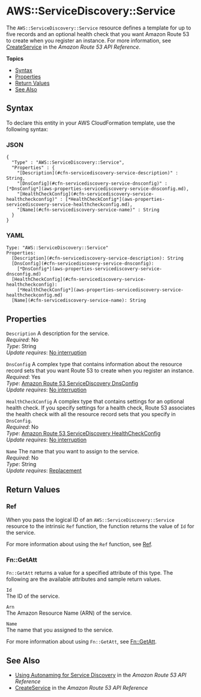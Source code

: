 # AWS::ServiceDiscovery::Service<a name="aws-resource-servicediscovery-service"></a>

The `AWS::ServiceDiscovery::Service` resource defines a template for up to five records and an optional health check that you want Amazon Route 53 to create when you register an instance\. For more information, see [CreateService](http://docs.aws.amazon.com/Route53/latest/APIReference/API_autonaming_CreateService.html) in the *Amazon Route 53 API Reference*\.

**Topics**
+ [Syntax](#aws-resource-servicediscovery-service-syntax)
+ [Properties](#aws-resource-servicediscovery-service-properties)
+ [Return Values](#aws-resource-servicediscovery-service-returnvalues)
+ [See Also](#aws-resource-servicediscovery-service-seealso)

## Syntax<a name="aws-resource-servicediscovery-service-syntax"></a>

To declare this entity in your AWS CloudFormation template, use the following syntax:

### JSON<a name="aws-resource-servicediscovery-service-syntax.json"></a>

```
{
  "Type" : "AWS::ServiceDiscovery::Service",
  "Properties" : {
    "[Description](#cfn-servicediscovery-service-description)" : String,
    "[DnsConfig](#cfn-servicediscovery-service-dnsconfig)" : [*DnsConfig*](aws-properties-servicediscovery-service-dnsconfig.md),
    "[HealthCheckConfig](#cfn-servicediscovery-service-healthcheckconfig)" : [*HealthCheckConfig*](aws-properties-servicediscovery-service-healthcheckconfig.md),
    "[Name](#cfn-servicediscovery-service-name)" : String
  }
}
```

### YAML<a name="aws-resource-servicediscovery-service-syntax.yaml"></a>

```
Type: "AWS::ServiceDiscovery::Service"
Properties:
  [Description](#cfn-servicediscovery-service-description): String
  [DnsConfig](#cfn-servicediscovery-service-dnsconfig): 
    [*DnsConfig*](aws-properties-servicediscovery-service-dnsconfig.md)
  [HealthCheckConfig](#cfn-servicediscovery-service-healthcheckconfig): 
    [*HealthCheckConfig*](aws-properties-servicediscovery-service-healthcheckconfig.md)
  [Name](#cfn-servicediscovery-service-name): String
```

## Properties<a name="aws-resource-servicediscovery-service-properties"></a>

`Description`  <a name="cfn-servicediscovery-service-description"></a>
A description for the service\.  
*Required*: No  
*Type*: String  
*Update requires*: [No interruption](using-cfn-updating-stacks-update-behaviors.md#update-no-interrupt)

`DnsConfig`  <a name="cfn-servicediscovery-service-dnsconfig"></a>
A complex type that contains information about the resource record sets that you want Route 53 to create when you register an instance\.   
*Required*: Yes  
*Type*: [Amazon Route 53 ServiceDiscovery DnsConfig](aws-properties-servicediscovery-service-dnsconfig.md)  
*Update requires*: [No interruption](using-cfn-updating-stacks-update-behaviors.md#update-no-interrupt)

`HealthCheckConfig`  <a name="cfn-servicediscovery-service-healthcheckconfig"></a>
A complex type that contains settings for an optional health check\. If you specify settings for a health check, Route 53 associates the health check with all the resource record sets that you specify in `DnsConfig`\.  
*Required*: No  
*Type*: [Amazon Route 53 ServiceDiscovery HealthCheckConfig](aws-properties-servicediscovery-service-healthcheckconfig.md)  
*Update requires*: [No interruption](using-cfn-updating-stacks-update-behaviors.md#update-no-interrupt)

`Name`  <a name="cfn-servicediscovery-service-name"></a>
The name that you want to assign to the service\.  
*Required*: No  
*Type*: String  
*Update requires*: [Replacement](using-cfn-updating-stacks-update-behaviors.md#update-replacement)

## Return Values<a name="aws-resource-servicediscovery-service-returnvalues"></a>

### Ref<a name="aws-resource-servicediscovery-service-ref"></a>

When you pass the logical ID of an `AWS::ServiceDiscovery::Service` resource to the intrinsic `Ref` function, the function returns the value of `Id` for the service\.

For more information about using the `Ref` function, see [Ref](intrinsic-function-reference-ref.md)\.

### Fn::GetAtt<a name="aws-resource-servicediscovery-service-getatt"></a>

 `Fn::GetAtt` returns a value for a specified attribute of this type\. The following are the available attributes and sample return values\.

`Id`  
The ID of the service\.

`Arn`  
The Amazon Resource Name \(ARN\) of the service\.

`Name`  
The name that you assigned to the service\.

For more information about using `Fn::GetAtt`, see [Fn::GetAtt](intrinsic-function-reference-getatt.md)\.

## See Also<a name="aws-resource-servicediscovery-service-seealso"></a>
+ [Using Autonaming for Service Discovery](http://docs.aws.amazon.com/Route53/latest/APIReference/overview-service-discovery.html) in the *Amazon Route 53 API Reference*
+ [CreateService](http://docs.aws.amazon.com/Route53/latest/APIReference/API_autonaming_CreateService.html) in the *Amazon Route 53 API Reference*